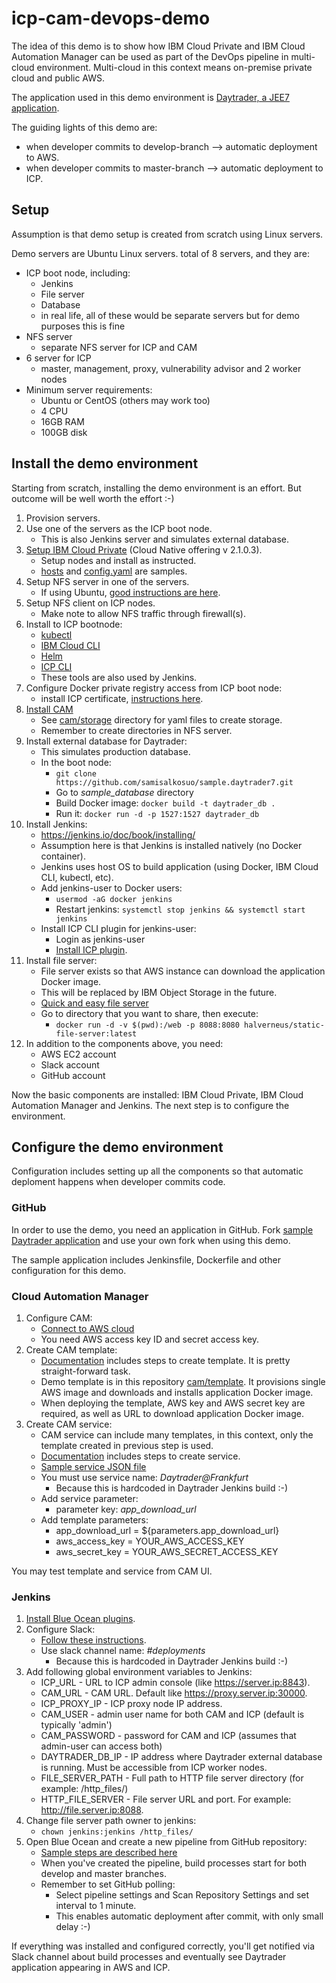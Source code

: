 # icp-cam-devops-demo

The idea of this demo is to show how IBM Cloud Private and IBM Cloud Automation Manager can be used as part of the DevOps pipeline in multi-cloud environment. Multi-cloud in this context means on-premise private cloud and public AWS.

The application used in this demo environment is [Daytrader, a JEE7 application](https://github.com/samisalkosuo/sample.daytrader7).

The guiding lights of this demo are:
  - when developer commits to develop-branch --> automatic deployment to AWS.
  - when developer commits to master-branch --> automatic deployment to ICP.

## Setup

Assumption is that demo setup is created from scratch using Linux servers. 

Demo servers are Ubuntu Linux servers. total of 8 servers, and they are:

- ICP boot node, including:
  - Jenkins
  - File server
  - Database
  - in real life, all of these would be separate servers but for demo purposes this is fine
- NFS server
  - separate NFS server for ICP and CAM
- 6 server for ICP
  - master, management, proxy, vulnerability advisor and 2 worker nodes
- Minimum server requirements:
  - Ubuntu or CentOS (others may work too)
  - 4 CPU
  - 16GB RAM
  - 100GB disk

 
## Install the demo environment

Starting from scratch, installing the demo environment is an effort. But outcome will be well worth the effort :-)

1. Provision servers.
1. Use one of the servers as the ICP boot node.
   - This is also Jenkins server and simulates external database.
1. [Setup IBM Cloud Private](https://www.ibm.com/support/knowledgecenter/en/SSBS6K_2.1.0.3/installing/installing.html) (Cloud Native offering v 2.1.0.3).
   - Setup nodes and install as instructed.
   - [hosts](icp/hosts) and [config.yaml](icp/config.yaml) are samples.
1. Setup NFS server in one of the servers.
   - If using Ubuntu, [good instructions are here](https://help.ubuntu.com/community/SettingUpNFSHowTo).
1. Setup NFS client on ICP nodes.
   - Make note to allow NFS traffic through firewall(s).
1. Install to ICP bootnode:
   - [kubectl](https://v1-10.docs.kubernetes.io/docs/tasks/tools/install-kubectl/)
   - [IBM Cloud CLI](https://console.bluemix.net/docs/cli/reference/bluemix_cli/get_started.html#getting-started)
   - [Helm](https://github.com/kubernetes/helm/releases)
   - [ICP CLI](https://www.ibm.com/support/knowledgecenter/SSBS6K_2.1.0.3/manage_cluster/install_cli.html)
   - These tools are also used by Jenkins.
1. Configure Docker private registry access from ICP boot node:
   - install ICP certificate, [instructions here](https://www.ibm.com/support/knowledgecenter/SSBS6K_2.1.0.3/manage_images/configuring_docker_cli.html).
1. [Install CAM](https://www.ibm.com/support/knowledgecenter/en/SS2L37_2.1.0.2/cam_install_EE_main.html)
   - See [cam/storage](cam/storage) directory for yaml files to create storage.
   - Remember to create directories in NFS server.
1. Install external database for Daytrader:
   - This simulates production database.
   - In the boot node:
     - ```git clone https://github.com/samisalkosuo/sample.daytrader7.git```
     - Go to *sample_database* directory
     - Build Docker image: ```docker build -t daytrader_db .```
     - Run it: ```docker run -d -p 1527:1527 daytrader_db```
1. Install Jenkins:
   - https://jenkins.io/doc/book/installing/
   - Assumption here is that Jenkins is installed natively (no Docker container).
   - Jenkins uses host OS to build application (using Docker, IBM Cloud CLI, kubectl, etc).
   - Add jenkins-user to Docker users:
     - ```usermod -aG docker jenkins```
     - Restart jenkins: ```systemctl stop jenkins && systemctl start jenkins```
   - Install ICP CLI plugin for jenkins-user:
     - Login as jenkins-user
     - [Install ICP plugin](https://www.ibm.com/support/knowledgecenter/SSBS6K_2.1.0.3/manage_cluster/install_cli.html).
1. Install file server:
   - File server exists so that AWS instance can download the application Docker image.
   - This will be replaced by IBM Object Storage in the future.
   - [Quick and easy file server](https://hub.docker.com/r/halverneus/static-file-server/)
   - Go to directory that you want to share, then execute:
     - ```docker run -d -v $(pwd):/web -p 8088:8080 halverneus/static-file-server:latest```
1. In addition to the components above, you need: 
   - AWS EC2 account
   - Slack account
   - GitHub account


Now the basic components are installed: IBM Cloud Private, IBM Cloud Automation Manager and Jenkins. The next step is to configure the environment.

## Configure the demo environment

Configuration includes setting up all the components so that automatic deploment happens when developer commits code. 

### GitHub

In order to use the demo, you need an application in GitHub. Fork [sample Daytrader application](https://github.com/samisalkosuo/sample.daytrader7) and use your own fork when using this demo.

The sample application includes Jenkinsfile, Dockerfile and other configuration for this demo.

### Cloud Automation Manager

1. Configure CAM:
   - [Connect to AWS cloud](https://www.ibm.com/support/knowledgecenter/en/SS2L37_2.1.0.2/cam_managing_connections.html)
   - You need AWS access key ID and secret access key.
1. Create CAM template:
   - [Documentation](https://www.ibm.com/support/knowledgecenter/en/SS2L37_2.1.0.2/cam_creating_template.html) includes steps to create template. It is pretty straight-forward task.
   - Demo template is in this repository [cam/template](cam/template). It provisions single AWS image and downloads and installs application Docker image.   
   - When deploying the template, AWS key and AWS secret key are required, as well as URL to download application Docker image.
1. Create CAM service:
   - CAM service can include many templates, in this context, only the template created in previous step is used.
   -  [Documentation](https://www.ibm.com/support/knowledgecenter/en/SS2L37_2.1.0.2/cam_managing_services.html) includes steps to create service. 
     - [Sample service JSON file](cam/service/daytrader_at_frankfurt.json)
   - You must use service name: *Daytrader@Frankfurt*
     - Because this is hardcoded in Daytrader Jenkins build :-)
   - Add service parameter:
     - parameter key: *app_download_url*
   - Add template parameters:
     - app_download_url = ${parameters.app_download_url}
     - aws_access_key = YOUR_AWS_ACCESS_KEY
     - aws_secret_key = YOUR_AWS_SECRET_ACCESS_KEY

You may test template and service from CAM UI.

### Jenkins

1. [Install Blue Ocean plugins](https://jenkins.io/doc/book/blueocean/getting-started/).
1. Configure Slack:
   - [Follow these instructions](https://github.com/jenkinsci/slack-plugin).
   - Use slack channel name: *#deployments*
     - Because this is hardcoded in Daytrader Jenkins build :-)
1. Add following global environment variables to Jenkins:
   - ICP_URL - URL to ICP admin console (like https://server.ip:8843).
   - CAM_URL - CAM URL. Default like https://proxy.server.ip:30000.
   - ICP_PROXY_IP - ICP proxy node IP address.
   - CAM_USER - admin user name for both CAM and ICP (default is typically 'admin')
   - CAM_PASSWORD - password for CAM and ICP (assumes that admin-user can access both)
   - DAYTRADER_DB_IP - IP address where Daytrader external database is running. Must be accessible from ICP worker nodes.
   - FILE_SERVER_PATH - Full path to HTTP file server directory (for example: /http_files/)
   - HTTP_FILE_SERVER - File server URL and port. For example: http://file.server.ip:8088.
1. Change file server path owner to jenkins:
   - ```chown jenkins:jenkins /http_files/```
1. Open Blue Ocean and create a new pipeline from GitHub repository:
   - [Sample steps are described here](https://jenkins.io/doc/tutorials/create-a-pipeline-in-blue-ocean/#create-your-pipeline-project-in-blue-ocean)
   - When you've created the pipeline, build processes start for both develop and master branches.
   - Remember to set GitHub polling:
     - Select pipeline settings and Scan Repository Settings and set interval to 1 minute.
     - This enables automatic deployment after commit, with only small delay :-)

If everything was installed and configured correctly, you'll get notified via Slack channel about build processes and eventually see Daytrader application appearing in AWS and ICP.

